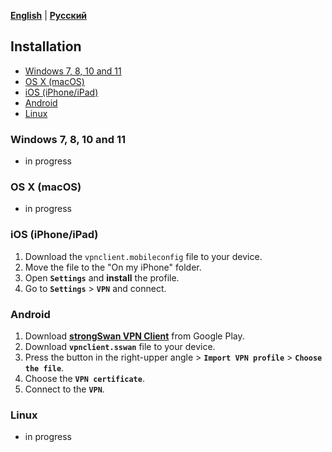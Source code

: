 [**English**](README.md) | [**Русский**](README-ru.md)
## Installation

* [Windows 7, 8, 10 and 11](#windows-7-8-10-and-11)
* [OS X (macOS)](#os-x-macos)
* [iOS (iPhone/iPad)](#ios-iphoneipad)
* [Android](#android)
* [Linux](#linux)

### Windows 7, 8, 10 and 11
- in progress

### OS X (macOS)
- in progress 

### iOS (iPhone/iPad)
1. Download the ``vpnclient.mobileconfig`` file to your device.
2. Move the file to the "On my iPhone" folder.
3. Open **``Settings``** and **install** the profile.
4. Go to **``Settings``** > **``VPN``** and connect.

### Android
1. Download [**strongSwan VPN Client**](https://play.google.com/store/apps/details?id=org.strongswan.android) from Google Play.
2. Download **``vpnclient.sswan``** file to your device.
3. Press the button in the right-upper angle > **``Import VPN profile``** > **``Choose the file``**.
4. Choose the **``VPN certificate``**. 
5. Connect to the **``VPN``**.

### Linux
- in progress 

